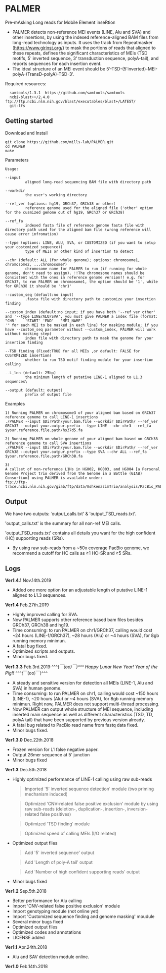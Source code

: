 # PALMER

Pre-mAsking Long reads for Mobile Element inseRtion

* PALMER detects non-reference MEI events (LINE, Alu and SVA) and other insertions, by using the indexed reference-aligned BAM files from long-read technology as inputs. It uses the track from Repeatmasker (https://www.girinst.org/) to mask the portions of reads that aligned to these repeats, defines the significant characteristics of MEIs (TSD motifs, 5' inverted sequence, 3' transduction sequence, polyA-tail), and reports sequences for each insertion event.
* The ideal structure of an MEI event should be 5’-TSD-(5'inverted)-MEI-polyA-(TransD-polyA)-TSD-3’. 


Required resources:
```
  samtools/1.3.1  https://github.com/samtools/samtools
  ncbi-blast++/2.4.0  ftp://ftp.ncbi.nlm.nih.gov/blast/executables/blast+/LATEST/
  git-lfs
```

## Getting started

Download and Install
```
git clone https://github.com/mills-lab/PALMER.git
cd PALMER
make
```

Parameters
```
Usage:

--input
         aligned long-read sequencing BAM file with directory path

--workdir
         the user's working directory

--ref_ver (options: hg19, GRCh37, GRCh38 or other)
         reference genome used for the aligned file ('other' option for the cusmized genome out of hg19, GRCh37 or GRCh38)

--ref_fa
         indexed fasta file of reference genome fasta file with directory path used for the aligned bam file (wrong reference will cause error infromation)

--type (options: LINE, ALU, SVA, or CUSTOMIZED (if you want to setup your costomized sequence))
         type of MEIs or other kind of insertion to detect

--chr (default: ALL (for whole genome); options: chromosome1, chromosome2, ...chromosomeY)
         chromosome name for PALMER to run (if running for whole genome, don't need to assign). !!The chromosome names should be consistent with the ones in reference genome version!! e.g. for GRCh37, to run PALMER on chromosome1, the option should be '1', while for GRCh38 it should be 'chr1'

--custom_seq (default:no input)
         .fasta file with directory path to customize your insertion finding

--custom_index (default:no input; if you have both '--ref_ver other' and '--type LINE/ALU/SVA', you must give PALMER a index file (format: "CHR'	'START'	'END'	'MEI_NAME'
'" for each MEI to be masked in each line) for masking module; if you have --custom_seq parameter without --custom_index, PALMER will work without masking step)
         index file with directory path to mask the genome for your insertion finding

--TSD_finding (Fixed:TRUE for all MEIs ,or default: FALSE for CUSTOMIZED insertion)
         whether to run TSD motif finding module for your insertion calling

--L_len (default: 25bp)
         the minimum length of putative LINE-1 aligned to L1.3 sequences\

--output (default: output)
         prefix of output file
```

Examples
```
1) Running PALMER on chromosome3 of your aligned bam based on GRCh37 reference genome to call LINE-1 insertions
./PALMER --input $DirPath/your.bam.file --workdir $DirPath/ --ref_ver GRCh37 --output your.outpur.prefix --type LINE --chr chr3 --ref_fa $your.reference.file.path/hs37d5.fa
```
```
2) Running PALMER on whole genome of your aligned bam based on GRCh38 reference genome to call SVA insertions
./PALMER --input $DirPath/your.bam.file --workdir $DirPath/ --ref_ver GRCh38 --output your.outpur.prefix --type SVA --chr ALL --ref_fa $your.reference.file.path/GRCh38.fa
```
```
3)
A callset of non-reference L1Hs in HG002, HG003, and HG004 [a Personal Genome Project trio derived from the Genome in a Bottle (GIAB) Consortium] using PALMER is available under:
ftp://ftp-trace.ncbi.nlm.nih.gov/giab/ftp/data/AshkenazimTrio/analysis/PacBio_PALMER_11242017/
```

## Output 
We have two outputs: 'output_calls.txt' & 'output_TSD_reads.txt'.

'output_calls.txt' is the summary for all non-ref MEI calls.

'output_TSD_reads.txt' contains all details you want for the high confident (HC) supporting reads (SRs).

* By using raw sub-reads from a ~50x coverage PacBio genome, we recommend a cutoff for HC calls as ≥1 HC-SR and ≥5 SRs.

## Logs

**Ver1.4.1** Nov.14th.2019

* Added one more option for an adjustable length of putative LINE-1 aligned to L1.3 sequences.

**Ver1.4** Feb.27th.2019

* Highly improved calling for SVA.
* Now PALMER supports other reference based bam files besides GRCh37, GRCh38 and hg19.
* Time consuming: to run PALMER on chr1/GRCh37, calling would cost ~24 hours (LINE-1/GRCh37), ~28 hours (Alu) or ~4 hours (SVA), for 8gb running memory minimun.
* A fatal bug fixed.
* Optimized scripts and outputs.
* Minor bugs fixed.

**Ver1.3.3** Feb.3rd.2019 ^^^(*￣(oo)￣)^^^ Happy Lunar New Year! Year of the Pig!! ^^^(*￣(oo)￣)^^^ 

* A steady and sensitive version for detection all MEIs (LINE-1, Alu and SVA) in human genome.
* Time consuming: to run PALMER on chr1, calling would cost ~150 hours (LINE-1), ~20 hours (Alu) or ~4 hours (SVA), for 8gb running memory minimun. Right now, PALMER does not support multi-thread processing.
* Now PALMER can output whole structure of MEI sequence, including inserted main sequence as well as different characteristics (TSD, TD, polyA tail) that have been supported by previous version already.
* A fatal bug related to PacBio read name from fastq data fixed. 
* Minor bugs fixed.

**Ver1.3.0** Dec.22th.2018

* Frozen version for L1 false negative paper.
* Output 26mer sequence at 5' junction
* Minor bugs fixed

**Ver1.3** Dec.5th.2018

* Highly optimized performance of LINE-1 calling using raw sub-reads
	> Imported '5' inverted sequence detection' module (two priming mechanism induced)
	
	> Optimized 'CNV-related false positive exclusion' module by using raw sub-reads (deletion-, duplication-, insertion-, inversion-related false positives)
	
	> Optimized 'TSD finding' module
	
	> Optimized speed of calling MEIs (I/O related)
* Optimized output files
	> Add '5' inverted sequence' output
	
	> Add 'Length of poly-A tail' output
	
	> Add 'Number of high confident supporting reads' output
* Minor bugs fixed

**Ver1.2** Sep.5th.2018

* Better performance for Alu calling
* Import 'CNV-related false positive exclusion' module
* Import genotyping module (not online yet)
* Import 'Customized sequence finding and genome masking' moudule
* Several minor bugs fixed
* Optimized output files
* Optimized codes and annotations
* LICENSE added

**Ver1.1** Apr.24th.2018

* Alu and SAV detection module online.

**Ver1.0** Feb.14th.2018
